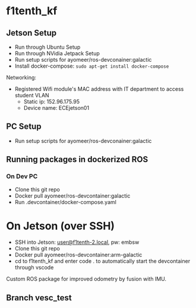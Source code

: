 # f1tenth_kf

## Jetson Setup
- Run through Ubuntu Setup
- Run through NVidia Jetpack Setup
- Run setup scripts for ayomeer/ros-devconainer:galactic
- Install docker-compose: `sudo apt-get install docker-compose`

Networking:
- Registered Wifi module's MAC address with IT department to access student VLAN
  - Static ip: 152.96.175.95
  - Device name: ECEjetson01
  
## PC Setup
- Run setup scripts for ayomeer/ros-devconainer:galactic
  
  
## Running packages in dockerized ROS 

### On Dev PC
- Clone this git repo
- Docker pull ayomeer/ros-devcontainer:galactic
- Run .devcontainer/docker-compose.yaml

# On Jetson (over SSH)
- SSH into Jetson: user@f1tenth-2.local, pw: embsw
- Clone this git repo
- Docker pull ayomeer/ros-devcontainer:arm-galactic
- cd to f1tenth_kf and enter code . to automatically start the devcontainer through vscode

Custom ROS package for improved odometry by fusion with IMU.

## Branch vesc_test

